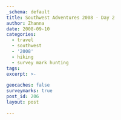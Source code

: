 ```yaml
---
_schema: default
title: Southwest Adventures 2008 - Day 2
author: Zhanna
date: 2008-09-10
categories:
  - travel
  - southwest
  - '2008'
  - hiking
  - survey mark hunting  
tags:
excerpt: >- 
  
geocaches: false
surveymarks: true
post_id: 206
layout: post
   
---
```


<!-- Grocery store first thing.  Weber's IGA: amazing stuff, ice cream especially!  They had mango, green tea, and pomegranate Haagen Dazs ice cream, snack size Haagen Dazs bars, Blue Bunny banana split bars, acai berry sorbet (also Haagen Dazs), Blue Bunny gelato (and we couldn't have any of it because we had no freezer), thick-cut steaks and pork chops, pork loin, and unusual beers including the Oak Creek.  Then breakfast at the Red Rock Cafe: R: 2 fried eggs, turkey sausage ("dry"), hash browns with sweet potatoes, and seed bread (that he didn't care for but I loved), grapefruit juice, coffee.  Zh: multigrain pancakes, cranberry juice, coffee.  James Taylor song: Never Die Young.

Bell Rock trail (once we found it -- or did we?) in a monsoon hailstorm.  Dried off then tried Scheurman Mountain -- got lost, but eventually found the trail and the tri-station with storms looming and Rich very anxiously pacing and wanting to get out of there!  Drove the Red Rock Loop Road and saw some mansions ("invited guests only") and the bizarre menagerie.  Tried the Javelina Cantina for supper (sunset, hailstorm, rainbow!), enjoyed beer & bed.

R forgot to bring the GPS on the Scheurman Mountain hike, so we had to use Jill for coords.  They were reported as: N 34° 50.593' W111°50.168' (station); N 34° 50.590' W111°50.166' (RM1); N 34° 50.591' W111°50.172' (RM2).  We also recorded coordinates for the last trail cairn because it was so hard to find the correct trail (note: at this cairn, you have to turn 180° around and head up the hill; do not follow the trail straight!): N 34° 50.458' W111°49.910'. -->



